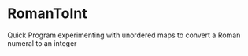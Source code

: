 # RomanToInt
Quick Program experimenting with unordered maps to convert a Roman numeral to an integer
